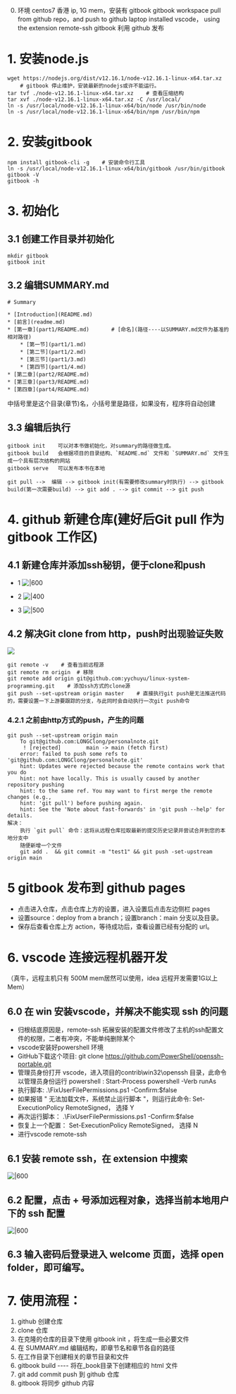 
0. 环境
	centos7 香港 ip, 1G mem，安装有 gitbook
	gitbook workspace pull from github repo，and push to github
	laptop installed vscode， using the extension remote-ssh
	gitbook 利用 github 发布
# 1. 安装node.js
```
wget https://nodejs.org/dist/v12.16.1/node-v12.16.1-linux-x64.tar.xz
	# gitbook 停止维护，安装最新的nodejs或许不能运行。
tar tvf ./node-v12.16.1-linux-x64.tar.xz    # 查看压缩结构
tar xvf ./node-v12.16.1-linux-x64.tar.xz -C /usr/local/
ln -s /usr/local/node-v12.16.1-linux-x64/bin/node /usr/bin/node
ln -s /usr/local/node-v12.16.1-linux-x64/bin/npm /usr/bin/npm
```
# 2. 安装gitbook

```
npm install gitbook-cli -g    # 安装命令行工具
ln -s /usr/local/node-v12.16.1-linux-x64/bin/gitbook /usr/bin/gitbook
gitbook -V
gitbook -h   
```
# 3. 初始化
## 3.1 创建工作目录并初始化 
```
mkdir gitbook
gitbook init
```
## 3.2 编辑SUMMARY.md
```
# Summary

* [Introduction](README.md)
* [前言](readme.md)
* [第一章](part1/README.md)       # [命名](路径----以SUMMARY.md文件为基准的相对路径)
    * [第一节](part1/1.md)
    * [第二节](part1/2.md)
    * [第三节](part1/3.md)
    * [第四节](part1/4.md)
* [第二章](part2/README.md)
* [第三章](part3/README.md)
* [第四章](part4/README.md)
```
中括号里是这个目录(章节)名，小括号里是路径，如果没有，程序将自动创建

## 3.3 编辑后执行
```
gitbook init    可以对本书做初始化，对summary的路径做生成。
gitbook build   会根据项目的目录结构、`README.md` 文件和 `SUMMARY.md` 文件生成一个具有层次结构的网站
gitbook serve   可以发布本书在本地

git pull -->  编辑 --> gitbook init(有需要修改summary时执行) --> gitbook build(第一次需要build) --> git add . --> git commit --> git push
```
# 4. github 新建仓库(建好后Git pull 作为gitbook 工作区)
## 4.1 新建仓库并添加ssh秘钥，便于clone和push
- 1
![|600](repo-create.png)

- 2
![|400](repo-create2.png)

- 3
 ![|500](sshkey.png)

## 4.2 解决Git clone from http，push时出现验证失败
![](Pasted%20image%2020230824231805.png)

```
git remote -v    # 查看当前远程源
git remote rm origin  # 移除
git remote add origin git@github.com:yychuyu/linux-system-programming.git    # 添加ssh方式的clone源
git push --set-upstream origin master    # 直接执行git push是无法推送代码的，需要设置一下上游要跟踪的分支，与此同时会自动执行一次git push命令
```
### 4.2.1 之前由http方式的push，产生的问题
```
git push --set-upstream origin main
	To git@github.com:LONGClong/personalnote.git
	 ! [rejected]        main -> main (fetch first)
	error: failed to push some refs to 'git@github.com:LONGClong/personalnote.git'
	hint: Updates were rejected because the remote contains work that you do
	hint: not have locally. This is usually caused by another repository pushing
	hint: to the same ref. You may want to first merge the remote changes (e.g.,
	hint: 'git pull') before pushing again.
	hint: See the 'Note about fast-forwards' in 'git push --help' for details.
解决：
	执行 `git pull` 命令：这将从远程仓库拉取最新的提交历史记录并尝试合并到您的本地分支中
	随便新增一个文件
	git add .  && git commit -m "test1" && git push -set-upstream origin main
```
# 5 gitbook 发布到 github pages
- 点击进入仓库，点击仓库上方的设置，进入设置后点击左边侧栏 pages
- 设置source：deploy from a branch；设置branch：main 分支以及目录。
- 保存后查看仓库上方 action，等待成功后，查看设置已经有分配的 url。
# 6. vscode 连接远程机器开发
（真牛，远程主机只有 500M mem居然可以使用，idea 远程开发需要1G以上Mem）
## 6.0 在 win 安装vscode，并解决不能实现 ssh 的问题
- 归根结底原因是，remote-ssh 拓展安装的配置文件修改了主机的ssh配置文件的权限，二者有冲突，不能单纯删除某个
-  vscode安装好powershell 环境
-  GitHub下载这个项目: git clone https://github.com/PowerShell/openssh-portable.git
-  管理员身份打开 vscode，进入项目的contrib\win32\openssh 目录，此命令以管理员身份运行 powershell :  Start-Process powershell -Verb runAs
- 执行脚本:  .\\FixUserFilePermissions.ps1 -Confirm:$false
- 如果报错 " 无法加载文件，系统禁止运行脚本 "，则运行此命令: Set-ExecutionPolicy RemoteSigned， 选择 Y
- 再次运行脚本： .\\FixUserFilePermissions.ps1 -Confirm:$false
- 恢复上一个配置： Set-ExecutionPolicy RemoteSigned， 选择 N
- 进行vscode remote-ssh
## 6.1 安装 remote ssh，在 extension 中搜索
![|600](attachments/Pasted%20image%2020230825095711.png)
## 6.2 配置，点击 + 号添加远程对象，选择当前本地用户下的 ssh 配置
![|600](attachments/Pasted%20image%2020230825095759.png)

## 6.3 输入密码后登录进入 welcome 页面，选择 open folder，即可编写。

# 7. 使用流程：
1. github 创建仓库
2. clone 仓库
3. 在克隆的仓库的目录下使用 gitbook init ，将生成一些必要文件
4. 在 SUMMARY.md 编辑结构，即章节名和章节各自的路径
5. 在工作目录下创建相关的章节目录和文件
6. gitbook build ---- 将在_book目录下创建相应的 html 文件
7. git add commit push 到 github 仓库
8. gitbook 将同步 github 内容